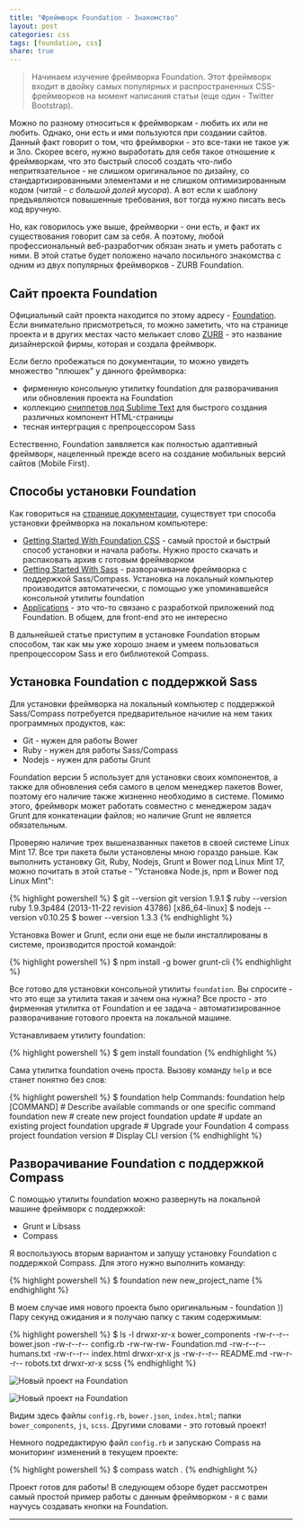 ```yaml
---
title: "Фреймворк Foundation - Знакомство"
layout: post
categories: css
tags: [foundation, css]
share: true
---
```


> Начинаем изучение фреймворка Foundation. Этот фреймворк входит в двойку самых популярных и распространенных CSS-фреймворков на момент написания статьи (еще один - Twitter Bootstrap).

Можно по разному относиться к фреймворкам - любить их или не любить. Однако, они есть и ими пользуются при создании сайтов. Данный факт говорит о том, что фреймворки - это все-таки не такое уж и Зло. Скорее всего, нужно выработать для себя такое отношение к фреймворкам, что это быстрый способ создать что-либо непритязательное - не слишком оригинальное по дизайну, со стандартизированными элементами и не слишком оптимизированным кодом (*читай - с большой долей мусора*). А вот если к шаблону предъявляются повышенные требования, вот тогда нужно писать весь код вручную.

Но, как говорилось уже выше, фреймворки - они есть, и факт их существования говорит сам за себя. А поэтому, любой профессиональный веб-разработчик обязан знать и уметь работать с ними. В этой статье будет положено начало посильного знакомства с одним из двух популярных фреймворков - ZURB Foundation.

## Сайт проекта Foundation

Официальный сайт проекта находится по этому адресу - [Foundation][1]. Если внимательно присмотреться, то можно заметить, что на странице проекта и в других местах часто мелькает слово [ZURB][2] - это название дизайнерской фирмы, которая и создала фреймворк.

Если бегло пробежаться по документации, то можно увидеть множество "плюшек" у данного фреймворка:

* фирменную консольную утилитку foundation для разворачивания или обновления проекта на Foundation
* коллекцию [сниппетов под Sublime Text][3] для быстрого создания различных компонент HTML-страницы
* тесная интерграция с препроцессором Sass

Естественно, Foundation заявляется как полностью адаптивный фреймворк, нацеленный прежде всего на создание мобильных версий сайтов (Mobile First).

## Способы установки Foundation

Как говориться на [странице документации][4], существует три способа установки фреймворка на локальном компьютере:

* [Getting Started With Foundation CSS][5] - самый простой и быстрый способ установки и начала работы. Нужно просто скачать и распаковать архив с готовым фреймворком
* [Getting Started With Sass][6] - разворачивание фреймворка c поддержкой Sass/Compass. Установка на локальный компьютер производится автоматически, с помощью уже упоминавшейся консольной утилиты foundation
* [Applications][7] - это что-то связано с разработкой приложений под Foundation. В общем, для front-end это не интересно

В дальнейшей статье приступим в установке Foundation вторым способом, так как мы уже хорошо знаем и умеем пользоваться препроцессором Sass и его библиотекой Compass.

## Установка Foundation c поддержкой Sass

Для установки фреймворка на локальный компьютер с поддержкой Sass/Compass потребуется предварительное начилие на нем таких программных продуктов, как:

* Git - нужен для работы Bower
* Ruby - нужен для работы Sass/Compass
* Nodejs - нужен для работы Grunt

Foundation версии 5 использует для установки своих компонентов, а также для обновления себя самого в целом менеджер пакетов Bower, поэтому его наличие также жизненно необходимо в системе. Помимо этого, фреймворк может работать совместно с менеджером задач Grunt для конкатенации файлов; но наличие Grunt не является обязательным.

Проверяю наличие трех вышеназванных пакетов в своей системе Linux Mint 17. Все три пакета были установлены мною гораздо раньше. Как выполнить установку Git, Ruby, Nodejs, Grunt и Bower под Linux Mint 17, можно почитать в этой статье - "Установка Node.js, npm и Bower под Linux Mint":

{% highlight powershell %}
$ git --version
git version 1.9.1
$ ruby --version
ruby 1.9.3p484 (2013-11-22 revision 43786) [x86_64-linux]
$ nodejs --version
v0.10.25
$ bower --version
1.3.3
{% endhighlight %}

Установка Bower и Grunt, если они еще не были инсталлированы в системе, производится простой командой:

{% highlight powershell %}
$ npm install -g bower grunt-cli
{% endhighlight %}

Все готово для установки консольной утилиты `foundation`. Вы спросите - что это еще за утилита такая и зачем она нужна? Все просто - это фирменная утилитка от Foundation и ее задача - автоматизированное разворачивание готового проекта на локальной машине.

Устанавливаем утилиту foundation:

{% highlight powershell %}
$ gem install foundation
{% endhighlight %}

Сама утилитка foundation очень проста. Вызову команду `help` и все станет понятно без слов:

{% highlight powershell %}
$ foundation help
Commands:
  foundation help [COMMAND]  # Describe available commands or one specific command
  foundation new             # create new project
  foundation update          # update an existing project
  foundation upgrade         # Upgrade your Foundation 4 compass project
  foundation version         # Display CLI version
{% endhighlight %}

## Разворачивание Foundation c поддержкой Compass

C помощью утилиты foundation можно развернуть на локальной машине фреймворк c поддержкой:

* Grunt и Libsass
* Compass

Я воспользуюсь вторым вариантом и запущу установку Foundation c поддержкой Compass. Для этого нужно выполнить команду:

{% highlight powershell %}
$ foundation new new_project_name
{% endhighlight %}

В моем случае имя нового проекта было оригинальным - foundation )) Пару секунд ожидания и я получаю папку с таким содержимым:

{% highlight powershell %}
$ ls -l
drwxr-xr-x bower_components
-rw-r--r-- bower.json
-rw-r--r-- config.rb
-rw-rw-rw- Foundation.md
-rw-r--r-- humans.txt
-rw-r--r-- index.html
drwxr-xr-x js
-rw-r--r-- README.md
-rw-r--r-- robots.txt
drwxr-xr-x scss
{% endhighlight %}

![Новый проект на Foundation]({{site.url}}/images/uploads/2014/06/new_project_in_foundation.png)

![Новый проект на Foundation]({{site.url}}/images/uploads/2014/06/new_project_in_foundation.png)

Видим здесь файлы `config.rb`, `bower.json`, `index.html`; папки `bower_components`, `js`, `scss`. Другими словами - это готовый проект!

Немного подредактирую файл `config.rb` и запускаю Compass на мониторинг изменений в текущем проекте:

{% highlight powershell %}
$ compass watch .
{% endhighlight %}

Проект готов для работы! В следующем обзоре будет рассмотрен самый простой пример работы с данным фреймворком - я с вами научусь создавать кнопки на Foundation.

---

 [1]: http://foundation.zurb.com/ "Foundation"
 [2]: http://www.zurb.com/ "ZURB"
 [3]: https://github.com/zurb/foundation-5-sublime-snippets "сниппеты под Sublime Text"
 [4]: http://foundation.zurb.com/docs/ "Getting Started"
 [5]: http://foundation.zurb.com/docs/css.html "Getting Started With Foundation CSS"
 [6]: http://foundation.zurb.com/docs/sass.html "Getting Started With Sass"
 [7]: http://foundation.zurb.com/docs/applications.html "Applications"
